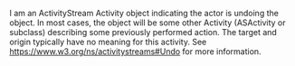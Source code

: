 I am an ActivityStream Activity object indicating the actor is undoing the object. In most cases, the object will be some other Activity (ASActivity or subclass) describing some previously performed action. The target and origin typically have no meaning for this activity. See https://www.w3.org/ns/activitystreams#Undo for more information.